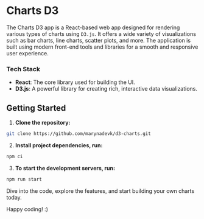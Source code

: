 # Charts D3

The Charts D3 app is a React-based web app designed for rendering various types of charts using `D3.js`. It offers a wide variety of visualizations such as bar charts, line charts, scatter plots, and more. The application is built using modern front-end tools and libraries for a smooth and responsive user experience.

### Tech Stack

- **React**: The core library used for building the UI.
- **D3.js**: A powerful library for creating rich, interactive data visualizations.

## Getting Started

1. **Clone the repository:**

```bash
git clone https://github.com/marynadevk/d3-charts.git
```

2. **Install project dependencies, run:**

```sh
npm ci
```

3. **To start the development servers, run:**

```sh
npm run start
```

Dive into the code, explore the features, and start building your own charts today.

Happy coding! :)